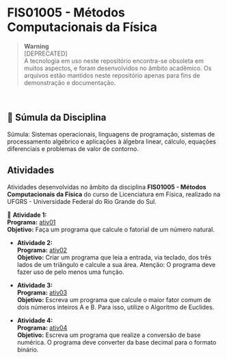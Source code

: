 # FIS01005 - Métodos Computacionais da Física
  
> **Warning**  
> [DEPRECATED]  
> A tecnologia em uso neste repositório encontra-se obsoleta em muitos aspectos, e foram desenvolvidos no âmbito acadêmico. Os arquivos estão mantidos neste repositório apenas para fins de demonstração e documentação.
<br />

## :bookmark_tabs: Súmula da Disciplina

Súmula: Sistemas operacionais, linguagens de programação, sistemas de processamento algébrico e aplicações à álgebra linear, cálculo, equações diferenciais e problemas de valor de contorno.
<br />

## Atividades

Atividades desenvolvidas no âmbito da disciplina **FIS01005 - Métodos Computacionais da Física** do curso de Licenciatura em Física, realizado na UFGRS - Universidade Federal do Rio Grande do Sul.

:floppy_disk: **Atividade 1:**  
  **Programa:** [ativ01](src/ativ01.f90)  
  **Objetivo:** Faça um programa que calcule o fatorial de um número natural.    

* **Atividade 2:**  
  **Programa:** [ativ02](src/ativ02.f90)  
  **Objetivo:** Criar um programa que leia a entrada, via teclado, dos três lados de um triângulo e calcule a sua área. Atenção: O programa deve fazer uso de pelo menos uma função.    

* **Atividade 3:**  
  **Programa:** [ativ03](src/ativ03.f90)  
  **Objetivo:** Escreva um programa que calcule o maior fator comum de dois números inteiros A e B. Para isso, utilize o Algoritmo de Euclides.  

* **Atividade 4:**  
  **Programa:** [ativ04](src/ativ04.f90)  
  **Objetivo:** Escreva um programa que realize a conversão de base numérica. O programa deve converter da base decimal para o formato binário.  
